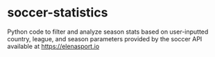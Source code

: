 # soccer-statistics
Python code to filter and analyze season stats based on user-inputted country, league, and season parameters provided by the soccer API available at https://elenasport.io 
